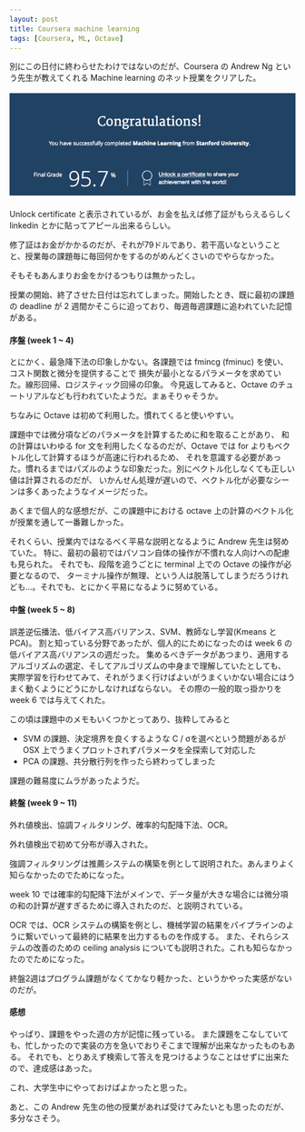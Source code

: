 ```yaml
---
layout: post
title: Coursera machine learning
tags: [Coursera, ML, Octave]
---
```


別にこの日付に終わらせたわけではないのだが、Coursera の Andrew Ng という先生が教えてくれる
Machine learning のネット授業をクリアした。

<img src="/assets/posts/2016-09-21/congra.png">

Unlock certificate と表示されているが、お金を払えば修了証がもらえるらしく linkedin とかに貼ってアピール出来るらしい。

修了証はお金がかかるのだが、それが79ドルであり、若干高いなということと、授業毎の課題毎に毎回何かをするのがめんどくさいのでやらなかった。

そもそもあんまりお金をかけるつもりは無かったし。

授業の開始、終了させた日付は忘れてしまった。開始したとき、既に最初の課題の deadline が 2 週間かそこらに迫っており、毎週毎週課題に追われていた記憶がある。

#### 序盤 (week 1 ~ 4)

とにかく、最急降下法の印象しかない。各課題では fmincg (fminuc) を使い、コスト関数と微分を提供することで
損失が最小となるパラメータを求めていた。線形回帰、ロジスティック回帰の印象。
今見返してみると、Octave のチュートリアルなども行われていたようだ。まぁそりゃそうか。

ちなみに Octave は初めて利用した。慣れてくると使いやすい。

課題中では微分項などのパラメータを計算するために和を取ることがあり、
和の計算はいわゆる for 文を利用したくなるのだが、Octave では for よりもベクトル化して計算するほうが高速に行われるため、
それを意識する必要があった。慣れるまではパズルのような印象だった。別にベクトル化しなくても正しい値は計算されるのだが、
いかんせん処理が遅いので、ベクトル化が必要なシーンは多くあったようなイメージだった。

あくまで個人的な感想だが、この課題中における octave 上の計算のベクトル化が授業を通して一番難しかった。

それくらい、授業内ではなるべく平易な説明となるように Andrew 先生は努めていた。
特に、最初の最初ではパソコン自体の操作が不慣れな人向けへの配慮も見られた。
それでも、段階を追うごとに terminal 上での Octave の操作が必要となるので、
ターミナル操作が無理、という人は脱落してしまうだろうけれども...。それでも、とにかく平易になるように努めている。

#### 中盤 (week 5 ~ 8)

誤差逆伝播法、低バイアス高バリアンス、SVM、教師なし学習(Kmeans と PCA)。
割と知っている分野であったが、個人的にためになったのは week 6 の低バイアス高バリアンスの週だった。
集めるべきデータがあつまり、適用するアルゴリズムの選定、そしてアルゴリズムの中身まで理解していたとしても、
実際学習を行わせてみて、それがうまく行けばよいがうまくいかない場合にはうまく動くようにどうにかしなければならない。
その際の一般的取っ掛かりを week 6 では与えてくれた。

この頃は課題中のメモもいくつかとってあり、抜粋してみると

- SVM の課題、決定境界を良くするような C / σを選べという問題があるが OSX 上でうまくプロットされずパラメータを全探索して対応した
- PCA の課題、共分散行列を作ったら終わってしまった

課題の難易度にムラがあったようだ。

#### 終盤 (week 9 ~ 11)

外れ値検出、協調フィルタリング、確率的勾配降下法、OCR。

外れ値検出で初めて分布が導入された。

強調フィルタリングは推薦システムの構築を例として説明された。あんまりよく知らなかったのでためになった。

week 10 では確率的勾配降下法がメインで、データ量が大きな場合には微分項の和の計算が遅すぎるために導入されたのだ、と説明されている。

OCR では、OCR システムの構築を例とし、機械学習の結果をパイプラインのように繋いでいって最終的に結果を出力するものを作成する。
また、それらシステムの改善のための ceiling analysis についても説明された。これも知らなかったのでためになった。

終盤2週はプログラム課題がなくてかなり軽かった、というかやった実感がないのだが。

#### 感想

やっぱり、課題をやった週の方が記憶に残っている。
また課題をこなしていても、忙しかったので実装の方を急いでおりそこまで理解が出来なかったものもある。
それでも、とりあえず検索して答えを見つけるようなことはせずに出来たので、達成感はあった。

これ、大学生中にやっておけばよかったと思った。

あと、この Andrew 先生の他の授業があれば受けてみたいとも思ったのだが、多分なさそう。
